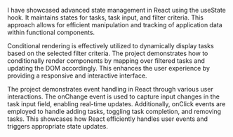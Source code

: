 I have showcased advanced state management in React using the useState hook. 
It maintains states for tasks, task input, and filter criteria. 
This approach allows for efficient manipulation and tracking of application data within functional components.

Conditional rendering is effectively utilized to dynamically display tasks based on the selected filter criteria.
The project demonstrates how to conditionally render components by mapping over filtered tasks and updating the DOM accordingly. 
This enhances the user experience by providing a responsive and interactive interface.

The project demonstrates event handling in React through various user interactions.
The onChange event is used to capture input changes in the task input field, enabling real-time updates. 
Additionally, onClick events are employed to handle adding tasks, toggling task completion, and removing tasks. 
This showcases how React efficiently handles user events and triggers appropriate state updates.
